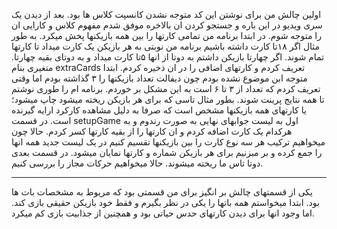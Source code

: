 اولین چالش من برای نوشتن این کد متوجه نشدن کانسپت کلاس ها بود. بعد از دیدن یک سری ویدیو در این باره و جستجو کردن ان بالاخره موفق شدم مفهوم کلاس و کارایی ان را متوجه شوم.
در ابتدا برنامه من تمامی کارتها را بین همه بازیکنها پخش میکرد. به طور مثال اگر ۱۸تا کارت داشته باشیم برنامه من نوبتی به هر بازیکن یک کارت میداد تا کارتها تمام شوند. اگر چهارتا بازیکن داشتم به
دوتا از انها ۵تا کارت میداد و به دوتای بقیه چهارتا. متغیری بنام extraCards تعریف کردم و کارتهای اضافی را در ان ذخیره کردم. ابتدا متوجه ابن موضوع نشده بودم چون دیفالت تعداد بازیکنها را ۳ گذاشته بودم
اما وقتی تعریف کردم که تعداد از ۳ تا ۶ است به این مشکل بر خوردم.
برنامه ام را طوری نوشتم تا همه نتایج پرینت شوند. بطور مثال تاسی که برای هر بازیکن ریخته میشود چاپ میشود؛ یا کارتهای همه بازیکنها مشخص است که صرفا به دلیل مشاهده کارکرد ارایه گیرنده است.
در قسمت setupGame اول به لیست جوابهای نهایی به صورت رندوم و به هرکدام یک کارت اضافه کردم و ان کارتها را از بقیه کارتها کسر کردم. حالا چون میخواهیم ترکیب هر سه نوع کارت را بین بازیکنها تقسیم کنیم در یک لیست
جدید همه انها را جمع کرده و بر مبزنیم 
برای هر بازیکن شماره و کارتها نمایان میشود. در قسمت بعدی دوتا تاس ما ریخته میشوند. حالا میخواهیم حرکات مجاز را بررسی کنیم.
************************************************************
یکی از قسمتهای چالش بر انگیز برای من قسمتی بود که مریوط به مشخصات بات ها بود. ابتدا میخواستم همه باتها را یکی در نظر بگیرم و فقط خود بازیکن حقیقی بازی کند. اما وجود انها برای دیدن کارتهای حدس حیاتی بود و همچنین
از جذابیت بازی کم میکرد.
